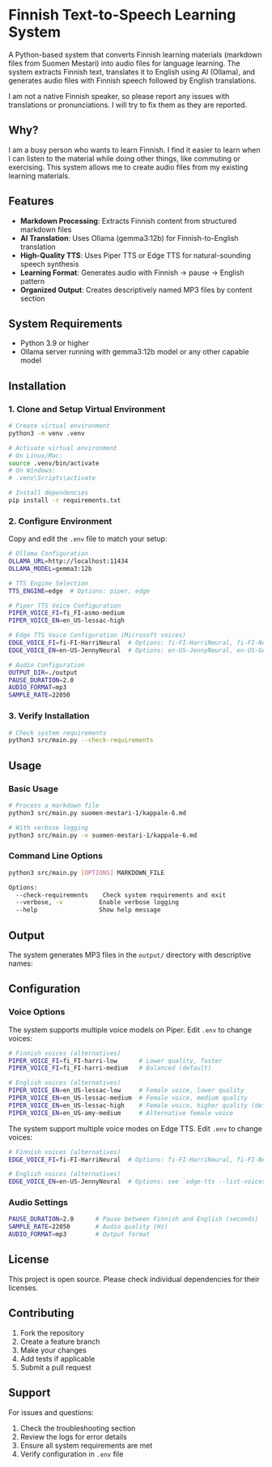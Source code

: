 # Finnish Text-to-Speech Learning System

A Python-based system that converts Finnish learning materials (markdown files from Suomen Mestari) into audio files for language learning. The system extracts Finnish text, translates it to English using AI (Ollama), and generates audio files with Finnish speech followed by English translations.

I am not a native Finnish speaker, so please report any issues with translations or pronunciations. I will try to fix them as they are reported.

## Why?

I am a busy person who wants to learn Finnish. I find it easier to learn when I can listen to the material while doing other things, like commuting or exercising. This system allows me to create audio files from my existing learning materials.

## Features

- **Markdown Processing**: Extracts Finnish content from structured markdown files
- **AI Translation**: Uses Ollama (gemma3:12b) for Finnish-to-English translation
- **High-Quality TTS**: Uses Piper TTS or Edge TTS for natural-sounding speech synthesis
- **Learning Format**: Generates audio with Finnish → pause → English pattern
- **Organized Output**: Creates descriptively named MP3 files by content section

## System Requirements

- Python 3.9 or higher
- Ollama server running with gemma3:12b model or any other capable model

## Installation

### 1. Clone and Setup Virtual Environment

```bash
# Create virtual environment
python3 -m venv .venv

# Activate virtual environment
# On Linux/Mac:
source .venv/bin/activate
# On Windows:
# .venv\Scripts\activate

# Install dependencies
pip install -r requirements.txt
```

### 2. Configure Environment

Copy and edit the `.env` file to match your setup:

```bash
# Ollama Configuration
OLLAMA_URL=http://localhost:11434
OLLAMA_MODEL=gemma3:12b

# TTS Engine Selection
TTS_ENGINE=edge  # Options: piper, edge

# Piper TTS Voice Configuration
PIPER_VOICE_FI=fi_FI-asmo-medium
PIPER_VOICE_EN=en_US-lessac-high

# Edge TTS Voice Configuration (Microsoft voices)
EDGE_VOICE_FI=fi-FI-HarriNeural  # Options: fi-FI-HarriNeural, fi-FI-NooraNeural
EDGE_VOICE_EN=en-US-JennyNeural  # Options: en-US-JennyNeural, en-US-GuyNeural, en-US-AriaNeural

# Audio Configuration
OUTPUT_DIR=./output
PAUSE_DURATION=2.0
AUDIO_FORMAT=mp3
SAMPLE_RATE=22050
```

### 3. Verify Installation

```bash
# Check system requirements
python3 src/main.py --check-requirements
```

## Usage

### Basic Usage

```bash
# Process a markdown file
python3 src/main.py suomen-mestari-1/kappale-6.md

# With verbose logging
python3 src/main.py -v suomen-mestari-1/kappale-6.md
```

### Command Line Options

```bash
python3 src/main.py [OPTIONS] MARKDOWN_FILE

Options:
  --check-requirements    Check system requirements and exit
  --verbose, -v          Enable verbose logging
  --help                 Show help message
```

## Output

The system generates MP3 files in the `output/` directory with descriptive names:

## Configuration

### Voice Options

The system supports multiple voice models on Piper. Edit `.env` to change voices:

```bash
# Finnish voices (alternatives)
PIPER_VOICE_FI=fi_FI-harri-low      # Lower quality, faster
PIPER_VOICE_FI=fi_FI-harri-medium   # Balanced (default)

# English voices (alternatives)
PIPER_VOICE_EN=en_US-lessac-low     # Female voice, lower quality
PIPER_VOICE_EN=en_US-lessac-medium  # Female voice, medium quality
PIPER_VOICE_EN=en_US-lessac-high    # Female voice, higher quality (default)
PIPER_VOICE_EN=en_US-amy-medium     # Alternative female voice
```

The system support multiple voice modes on Edge TTS. Edit `.env` to change voices:

```bash
# Finnish voices (alternatives)
EDGE_VOICE_FI=fi-FI-HarriNeural  # Options: fi-FI-HarriNeural, fi-FI-NooraNeural, fi-FI-SelmaNeural

# English voices (alternatives)
EDGE_VOICE_EN=en-US-JennyNeural  # Options: see `edge-tts --list-voices` for options
```

### Audio Settings

```bash
PAUSE_DURATION=2.0      # Pause between Finnish and English (seconds)
SAMPLE_RATE=22050       # Audio quality (Hz)
AUDIO_FORMAT=mp3        # Output format
```

## License

This project is open source. Please check individual dependencies for their licenses.

## Contributing

1. Fork the repository
2. Create a feature branch
3. Make your changes
4. Add tests if applicable
5. Submit a pull request

## Support

For issues and questions:

1. Check the troubleshooting section
2. Review the logs for error details
3. Ensure all system requirements are met
4. Verify configuration in `.env` file
